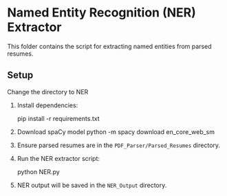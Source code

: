 # Named Entity Recognition (NER) Extractor

This folder contains the script for extracting named entities from parsed resumes.

## Setup
Change the directory to NER
1. Install dependencies:

    pip install -r requirements.txt

2. Download spaCy model
    python -m spacy download en_core_web_sm

3. Ensure parsed resumes are in the `PDF_Parser/Parsed_Resumes` directory.

4. Run the NER extractor script:
   
    python NER.py
   

5. NER output will be saved in the `NER_Output` directory.
